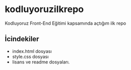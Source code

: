 # kodluyoruzilkrepo
Kodluyoruz Front-End Eğitimi kapsamında açtığım ilk repo

## İcindekiler
- index.html dosyası 
- style.css dosyası
- lisans ve readme dosyaları.

